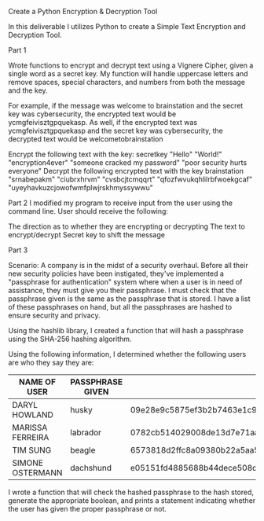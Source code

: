 Create a Python Encryption & Decryption Tool

In this deliverable I utilizes Python to create a Simple Text Encryption and Decryption Tool.


Part 1

Wrote functions to encrypt and decrypt text using a Vignere Cipher, given a single word as a secret key. My function will handle uppercase letters and remove spaces, special characters, and numbers from both the message and the key.

For example, if the message was welcome to brainstation and the secret key was cybersecurity, the encrypted text would be ycmgfeivisztgpquekasp. As well, if the encrypted text was ycmgfeivisztgpquekasp and the secret key was cybersecurity, the decrypted text would be welcometobrainstation

Encrypt the following text with the key: secretkey
"Hello"
"World!"
"encryption4ever"
"someone cracked my password"
"poor security hurts everyone"
Decrypt the following encrypted text with the key brainstation
"srnabepakm"
"ciubrxhrvm"
"cvsbcjtcmqqrt"
"qfozfwvukqhlilrbfwoekgcaf"
"uyeyhavkuzcjowofwmfplwjrskhmyssywwu"


Part 2
I modified my program to receive input from the user using the command line. User should receive the following:

The direction as to whether they are encrypting or decrypting
The text to encrypt/decrypt
Secret key to shift the message


Part 3

Scenario: A company is in the midst of a security overhaul. Before all their new security policies have been instigated, they've implemented a "passphrase for authentication" system where when a user is in need of assistance, they must give you their passphrase. I must check that the passphrase given is the same as the passphrase that is stored. I have a list of these passphrases on hand, but all the passphrases are hashed to ensure security and privacy.

Using the hashlib library, I created a function that will hash a passphrase using the SHA-256 hashing algorithm.

Using the following information, I determined whether the following users are who they say they are:

| NAME OF USER	        |PASSPHRASE GIVEN	        |HASH STORED
|-----------------------|-------------------------|-----------------------------------------------------------------
|DARYL HOWLAND	        |husky	                  |09e28e9c5875ef3b2b7463e1c9adc3cefbd35af73283f9f9281dc9b8c48f9524
|MARISSA FERREIRA	    	|labrador	                |0782cb514029008de13d7e71aa1662c310b08d0d0abb29b3220466c0f3b08c1f
|TIM SUNG	            	|beagle	                  |6573818d2ffc8a09380b22a5aa517a33cca87f54e51897ee8e64b45166a76e51
|SIMONE OSTERMANN	     	|dachshund	              |e05151fd4885688b44dece508de93cfcbe7cacb262d1d3999f9287014ab5bfb7

I wrote a function that will check the hashed passphrase to the hash stored, generate the appropriate boolean, and prints a statement indicating whether the user has given the proper passphrase or not.
